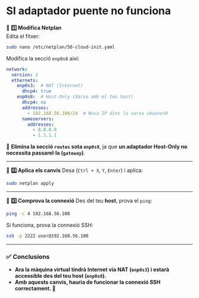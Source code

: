 # SI adaptador puente no funciona


🔹 **1️⃣ Modifica Netplan**  
Edita el fitxer:
```bash
sudo nano /etc/netplan/50-cloud-init.yaml
```
Modifica la secció `enp0s8` així:
```yaml
network:
  version: 2
  ethernets:
    enp0s3:  # NAT (Internet)
      dhcp4: true
    enp0s8:  # Host-Only (Xarxa amb el teu host)
      dhcp4: no
      addresses:
        - 192.168.56.100/24  # Nova IP dins la xarxa vboxnet0
      nameservers:
        addresses:
          - 8.8.8.8
          - 1.1.1.1
```
🚨 **Elimina la secció `routes` sota `enp0s8`**, ja que **un adaptador Host-Only no necessita passarel·la (`gateway`)**.

---

🔹 **2️⃣ Aplica els canvis**
Desa (`Ctrl + X`, `Y`, `Enter`) i aplica:
```bash
sudo netplan apply
```

---

🔹 **3️⃣ Comprova la connexió**
Des del teu **host**, prova el `ping`:
```bash
ping -c 4 192.168.56.100
```
Si funciona, prova la connexió SSH:
```bash
ssh -p 2222 user@192.168.56.100
```

---

### **✅ Conclusions**
- **Ara la màquina virtual tindrà Internet via NAT (`enp0s3`) i estarà accessible des del teu host (`enp0s8`).**  
- **Amb aquests canvis, hauria de funcionar la connexió SSH correctament. 🚀**